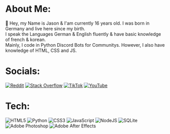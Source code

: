 # About Me:
👋 Hey, my Name is Jason & I'am currently 16 years old. I was born in Germany and live here since my birth.<br>I speak the Languages German & English fluently & have basic knowledge of french & korean.<br>Mainly, I code in Python Discord Bots for Communitys. However, I also have knowledge of HTML, CSS and JS.

# Socials:
[![Reddit](https://img.shields.io/badge/Reddit-%23FF4500.svg?logo=Reddit&logoColor=white)](https://reddit.com/user/just_jasxn) [![Stack Overflow](https://img.shields.io/badge/-Stackoverflow-FE7A16?logo=stack-overflow&logoColor=white)](https://stackoverflow.com/users/20842686) [![TikTok](https://img.shields.io/badge/TikTok-%23000000.svg?logo=TikTok&logoColor=white)](https://tiktok.com/@just.jasxn) [![YouTube](https://img.shields.io/badge/YouTube-%23FF0000.svg?logo=YouTube&logoColor=white)](https://youtube.com/c/UCiEnLkO854QXbqRukSFWXkw) 

# Tech:
![HTML5](https://img.shields.io/badge/html5-%23E34F26.svg?style=for-the-badge&logo=html5&logoColor=white) ![Python](https://img.shields.io/badge/python-3670A0?style=for-the-badge&logo=python&logoColor=ffdd54) ![CSS3](https://img.shields.io/badge/css3-%231572B6.svg?style=for-the-badge&logo=css3&logoColor=white) ![JavaScript](https://img.shields.io/badge/javascript-%23323330.svg?style=for-the-badge&logo=javascript&logoColor=%23F7DF1E) ![NodeJS](https://img.shields.io/badge/node.js-6DA55F?style=for-the-badge&logo=node.js&logoColor=white) ![SQLite](https://img.shields.io/badge/sqlite-%2307405e.svg?style=for-the-badge&logo=sqlite&logoColor=white) ![Adobe Photoshop](https://img.shields.io/badge/adobephotoshop-%2331A8FF.svg?style=for-the-badge&logo=adobephotoshop&logoColor=white) ![Adobe After Effects](https://img.shields.io/badge/Adobe%20After%20Effects-9999FF.svg?style=for-the-badge&logo=Adobe%20After%20Effects&logoColor=white)
